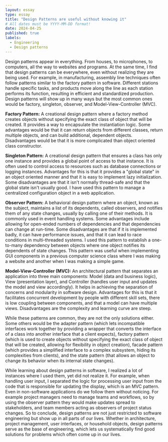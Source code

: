 ```yaml
---
layout: essay
type: essay
title: "Design Patterns are useful without knowing it"
# All dates must be YYYY-MM-DD format!
date: 2024-04-25
published: true
labels:
  - Engineering
  - Design patterns
---
```

Design patterns appear in everything. From houses, to microphones, to computers, all the way to websites and programs. At the same time, I find that design patterns can be everywhere, even without realizing they are being used. For example, in manufacturing, assembly line techniques often follow patterns similar to the factory pattern in software. Different stations handle specific tasks, and products move along the line as each station performs its function, resulting in efficient and standardized production. Design patterns will show up in many ways but the most common ones would be factory, singleton, observer, and Model-View-Controller (MVC). 

**Factory Pattern:** A creational design pattern where a factory method creates objects without specifying the exact class of object that will be created. It provides a way to encapsulate the instantiation logic. Some advantages would be that it can return objects from different classes, return multiple objects, and can build additional, dependent objects. Disadvantages would be that it is more complicated than object oriented class constructor.

**Singleton Pattern:** A creational design pattern that ensures a class has only one instance and provides a global point of access to that instance. It is often used to control access to resources such as database connections or logging instances. Advantages for this is that it provides a "global state" in an object oriented manner and that it is easy to implement lazy initialization. Some disadvantages are that it isn't normally thread-safe and that the global state isn't usually good. I have used this pattern to manage a centralized configuration object in a web application.

**Observer Pattern:** A behavioral design pattern where an object, known as the subject, maintains a list of its dependents, called observers, and notifies them of any state changes, usually by calling one of their methods. It is commonly used in event handling systems. Some advantages include allowing for open-ended numbers of dependencies and that dependencies can change at run-time. Some disadvantages are that if it is implemented badly, it can have performance issues, and that it can lead to race conditions in multi-threaded systems. I used this pattern to establish a one-to-many dependency between objects where one object notifies its dependents of state changes. This pattern was useful when implementing GUI components in a previous computer science class where I was making a website and another when I was making a simple game. 

**Model-View-Controller (MVC):** An architectural pattern that separates an application into three main components: Model (data and business logic), View (presentation layer), and Controller (handles user input and updates the model and view accordingly). It helps in achieving the separation of concerns and modularity in software design. Advantages for this is that it facilitates concurrent development by people with different skill sets, there is low coupling between components, and that a model can have multiple views. Disadvantages are the complexity and learning curve are steep. 

While these patterns are common, they are not the only solutions either. Some others would be the adapter pattern (which lets incompatible interfaces work together by providing a wrapper that converts the interface of a class into another interface that a client expects), factory pattern (which is used to create objects without specifying the exact class of object that will be created, allowing for flexibility in object creation), facade pattern (which provides a simplified interface to a complex subsystem, hiding its complexities from clients), and the state pattern (that allows an object to change its behavior when its internal state changes). 

While learning about design patterns in software, I realized a lot of instances where I used them, yet did not realize it. For example, when handling user input, I separated the logic for processing user input from the code that is responsible for updating the display, which is an MVC pattern. Even in non-software applications do we follow them without noticing. For example project managers need to manage teams and workflows, so by using the observer pattern they would make updates spread to stakeholders, and team members acting as observers of project status changes. So to conclude, design patterns are not just restricted to software engineering but show up in all parts of our lives. Whether in architecture, project management, user interfaces, or household objects, design patterns serve as the base of engineering, which lets us systematically find good solutions for problems which often come up in our lives.
